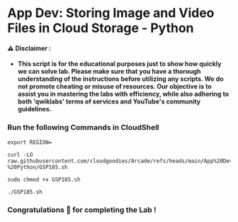 #  App Dev: Storing Image and Video Files in Cloud Storage - Python


#### ⚠️ Disclaimer :
- **This script is for the educational purposes just to show how quickly we can solve lab. Please make sure that you have a thorough understanding of the instructions before utilizing any scripts. We do not promote cheating or  misuse of resources. Our objective is to assist you in mastering the labs with efficiency, while also adhering to both 'qwiklabs' terms of services and YouTube's community guidelines.**

### Run the following Commands in CloudShell 

```
export REGION=
```

```
curl -LO raw.githubusercontent.com/cloudgoodies/Arcade/refs/heads/main/App%20Dev%3A%20Storing%20Image%20and%20Video%20Files%20in%20Cloud%20Storage%20-%20Python/GSP185.sh

sudo chmod +x GSP185.sh

./GSP185.sh
```

### Congratulations 🎉 for completing the Lab !
